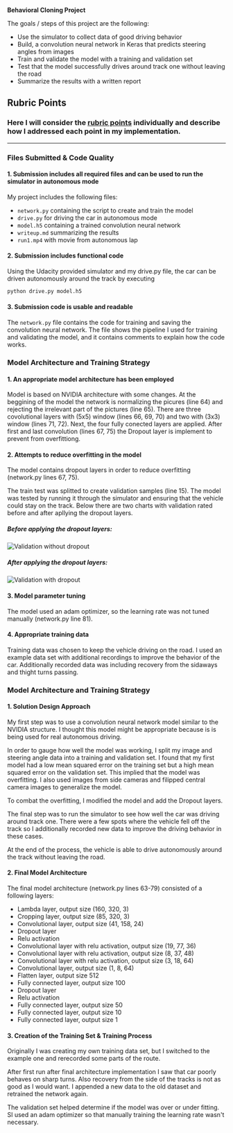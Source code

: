 **Behavioral Cloning Project**

The goals / steps of this project are the following:
* Use the simulator to collect data of good driving behavior
* Build, a convolution neural network in Keras that predicts steering angles from images
* Train and validate the model with a training and validation set
* Test that the model successfully drives around track one without leaving the road
* Summarize the results with a written report


[//]: # (Image References)

[image1]: ./figure_1.png "Validation without dropout" 
[image2]: ./figure_2.png "Validation with dropout"

## Rubric Points
### Here I will consider the [rubric points](https://review.udacity.com/#!/rubrics/432/view) individually and describe how I addressed each point in my implementation.  

---
### Files Submitted & Code Quality

#### 1. Submission includes all required files and can be used to run the simulator in autonomous mode

My project includes the following files:
* `network.py` containing the script to create and train the model
* `drive.py` for driving the car in autonomous mode
* `model.h5` containing a trained convolution neural network 
* `writeup.md` summarizing the results
* `run1.mp4` with movie from autonomous lap

#### 2. Submission includes functional code
Using the Udacity provided simulator and my drive.py file, the car can be driven autonomously around the track by executing 
```sh
python drive.py model.h5
```

#### 3. Submission code is usable and readable

The `network.py` file contains the code for training and saving the convolution neural network. The file shows the pipeline I used for training and validating the model, and it contains comments to explain how the code works.

### Model Architecture and Training Strategy

#### 1. An appropriate model architecture has been employed

Model is based on NVIDIA architecture with some changes. At the beggining of the model the network is normalizing the picures (line 64) and rejecting the irrelevant part of the pictures (line 65). There are three covolutional layers with (5x5) window (lines 66, 69, 70) and two with (3x3) window (lines 71, 72).
Next, the four fully conected layers are applied. After first and last convolution (lines 67, 75) the Dropout layer is implement to prevent from overfittiong.

#### 2. Attempts to reduce overfitting in the model

The model contains dropout layers in order to reduce overfitting (network.py lines 67, 75). 

The train test was splitted to create validation samples (line 15). The model was tested by running it through the simulator and ensuring that the vehicle could stay on the track. Below there are two charts with validation rated before and after apllying the dropout layers.

##### Before applying the dropout layers:
![][image1]
##### After applying the dropout layers:
![][image2]

#### 3. Model parameter tuning

The model used an adam optimizer, so the learning rate was not tuned manually (network.py line 81).

#### 4. Appropriate training data

Training data was chosen to keep the vehicle driving on the road. I used an example data set with additional recordings to improve the behavior of the car. 
Additionally recorded data was including recovery from the sidaways and thight turns passing.

### Model Architecture and Training Strategy

#### 1. Solution Design Approach

My first step was to use a convolution neural network model similar to the NVIDIA structure. I thought this model might be appropriate because is is being used for real autonomous driving.

In order to gauge how well the model was working, I split my image and steering angle data into a training and validation set. I found that my first model had a low mean squared error on the training set but a high mean squared error on the validation set. This implied that the model was overfitting. I also used images from side cameras and filipped central camera images to generalize the model.

To combat the overfitting, I modified the model and add the Dropout layers.

The final step was to run the simulator to see how well the car was driving around track one. There were a few spots where the vehicle fell off the track so I additionally recorded new data to improve the driving behavior in these cases.

At the end of the process, the vehicle is able to drive autonomously around the track without leaving the road.

#### 2. Final Model Architecture

The final model architecture (network.py lines 63-79) consisted of a following layers:

* Lambda layer, output size (160, 320, 3)
* Cropping layer, output size (85, 320, 3)
* Convolutional layer, output size (41, 158, 24)
* Dropout layer
* Relu activation
* Convolutional layer with relu activation, output size (19, 77, 36)
* Convolutional layer with relu activation, output size (8, 37, 48)
* Convolutional layer with relu activation, output size (3, 18, 64)
* Convolutional layer, output size (1, 8, 64)
* Flatten layer, output size 512
* Fully connected layer, output size 100
* Dropout layer
* Relu activation
* Fully connected layer, output size 50
* Fully connected layer, output size 10
* Fully connected layer, output size 1

#### 3. Creation of the Training Set & Training Process

Originally I was creating my own training data set, but I switched to the example one and rerecorded some parts of the route.

After first run after final architecture implementation I saw that car poorly behaves on sharp turns. Also recovery from the side of the tracks is not as good as I would want. I appended a new data to the old dataset and retrained the network again.

The validation set helped determine if the model was over or under fitting. SI used an adam optimizer so that manually training the learning rate wasn't necessary.
